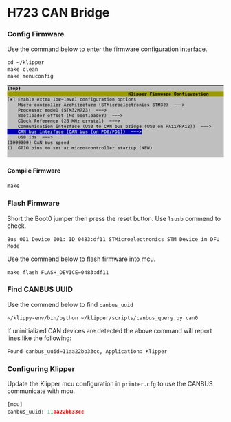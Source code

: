 # H723 CAN Bridge

### Config Firmware

Use the command below to enter the firmware configuration interface.

```shell
cd ~/klipper
make clean
make menuconfig
```

![h723](img/octopus-pro-h723-can-main.png)

#### Compile Firmware

```shell
make 
```

### Flash Firmware

Short the Boot0 jumper then press the reset button. Use `lsusb` commend to check. 

```
Bus 001 Device 001: ID 0483:df11 STMicroelectronics STM Device in DFU Mode
```

Use the commend below to flash firmware into mcu.

```shell
make flash FLASH_DEVICE=0483:df11
```

### Find CANBUS UUID

Use the commend below to find `canbus_uuid`

```shell
~/klippy-env/bin/python ~/klipper/scripts/canbus_query.py can0
```

If uninitialized CAN devices are detected the above command will report lines like the following:

```shell
Found canbus_uuid=11aa22bb33cc, Application: Klipper
```

### Configuring Klipper

Update the Klipper mcu configuration in `printer.cfg` to use the CANBUS communicate with mcu.

```python
[mcu]
canbus_uuid: 11aa22bb33cc
```
